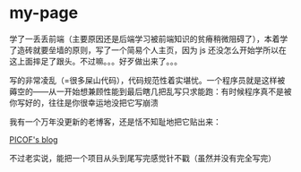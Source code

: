 # my-page

学了一丢丢前端（主要原因还是后端学习被前端知识的贫瘠稍微阻碍了），本着学了造砖就要垒墙的原则，写了一个简易个人主页，因为 js 还没怎么开始学所以在这上面摔足了跟头。不过嘛。。。好歹做出来了。。。

写的非常凌乱（=很多屎山代码），代码规范性着实堪忧。一个程序员就是这样被薅空的——从一开始想兼顾性能到最后瞎几把乱写只求能跑：有时候程序真不是被你写好的，往往是你很幸运地没把它写崩溃

我有一个万年没更新的老博客，还是恬不知耻地把它贴出来：

[PICOF&#39;s blog](https://picof.github.io/)

不过老实说，能把一个项目从头到尾写完感觉针不戳（虽然并没有完全写完）
